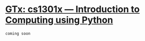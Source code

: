 # [GTx: cs1301x 	— Introduction to Computing using Python](https://www.edx.org/course/introduction-computing-using-python-gtx-cs1301x)

`coming soon`
